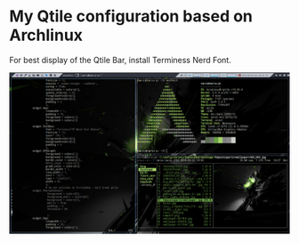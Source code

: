 # My Qtile configuration based on Archlinux
For best display of the Qtile Bar, install Terminess Nerd Font.


![qtile_scrot](.scrots/qtile.png)



